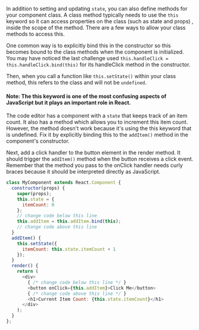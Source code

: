 In addition to setting and updating `state`, you can also define methods for your component class. 
A class method typically needs to use the `this` keyword so it can access properties on the class (such as state and props) ,
inside the scope of the method. 
There are a few ways to allow your class methods to access this.

One common way is to explicitly bind this in the constructor so this becomes bound to the class methods when the component is initialized. 
You may have noticed the last challenge used 
```this.handleClick = this.handleClick.bind(this)``` for its handleClick method in the constructor. 

Then, when you call a function like `this.setState()` within your class method, this refers to the class and will not be `undefined`.

#### Note: The this keyword is one of the most confusing aspects of JavaScript but it plays an important role in React.

The code editor has a component with a `state` that keeps track of an item count. 
It also has a method which allows you to increment this item count. 
However, the method doesn't work because it's using the this keyword that is undefined. 
Fix it by explicitly binding this to the `addItem()` method in the component's constructor.

Next, add a click handler to the button element in the render method. 
It should trigger the `addItem()` method when the button receives a click event. 
Remember that the method you pass to the onClick handler needs curly braces because it should be interpreted directly as JavaScript.


```js
class MyComponent extends React.Component {
  constructor(props) {
    super(props);
    this.state = {
      itemCount: 0
    };
    // change code below this line
    this.addItem = this.addItem.bind(this);
    // change code above this line
  }
  addItem() {
    this.setState({
      itemCount: this.state.itemCount + 1
    });
  }
  render() {
    return (
      <div>
        { /* change code below this line */ }
        <button onClick={this.addItem}>Click Me</button>
        { /* change code above this line */ }
        <h1>Current Item Count: {this.state.itemCount}</h1>
      </div>
    );
  }
};
